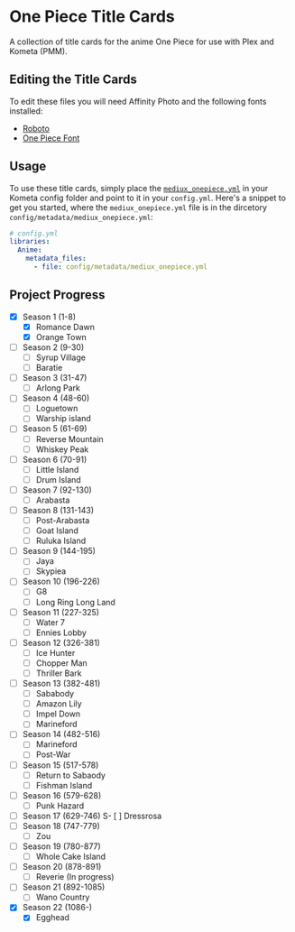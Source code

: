 # One Piece Title Cards
 A collection of title cards for the anime One Piece for use with Plex and Kometa (PMM).

## Editing the Title Cards

 To edit these files you will need Affinity Photo and the following fonts installed:

 - [Roboto](https://fonts.google.com/specimen/Roboto)
 - [One Piece Font](https://fontmeme.com/fonts/one-piece-manga-font/)

## Usage

 To use these title cards, simply place the [`mediux_onepiece.yml`](mediux_onepiece.yml) in your Kometa config folder and point to it in your `config.yml`. Here's a snippet to get you started, where the `mediux_onepiece.yml` file is in the dircetory `config/metadata/mediux_onepiece.yml`:

 ``` yml title="config.yml"
 # config.yml
 libraries:
   Anime:
     metadata_files:
       - file: config/metadata/mediux_onepiece.yml
  ```

## Project Progress

- [X] Season 1 (1-8)
   - [X] Romance Dawn
   - [X] Orange Town
- [ ] Season 2 (9-30)
  - [ ] Syrup Village
  - [ ] Baratie
- [ ] Season 3 (31-47)
  - [ ] Arlong Park
- [ ] Season 4 (48-60)
  - [ ] Loguetown
  - [ ] Warship island
- [ ] Season 5 (61-69)
  - [ ] Reverse Mountain
  - [ ] Whiskey Peak
- [ ] Season 6 (70-91)
  - [ ] Little Island
  - [ ] Drum Island
- [ ] Season 7 (92-130)
  - [ ] Arabasta
- [ ] Season 8 (131-143)
  - [ ] Post-Arabasta
  - [ ] Goat Island
  - [ ] Ruluka Island
- [ ] Season 9 (144-195)
  - [ ] Jaya
  - [ ] Skypiea
- [ ] Season 10 (196-226)
  - [ ] G8
  - [ ] Long Ring Long Land
- [ ] Season 11 (227-325)
  - [ ] Water 7
  - [ ] Ennies Lobby
- [ ] Season 12 (326-381)
  - [ ] Ice Hunter
  - [ ] Chopper Man
  - [ ] Thriller Bark
- [ ] Season 13 (382-481)
  - [ ] Sababody
  - [ ] Amazon Lily
  - [ ] Impel Down
  - [ ] Marineford
- [ ] Season 14 (482-516)
  - [ ] Marineford
  - [ ] Post-War
- [ ] Season 15 (517-578)
  - [ ] Return to Sabaody
  - [ ] Fishman Island
- [ ] Season 16 (579-628)
  - [ ] Punk Hazard
- [ ] Season 17 (629-746)
  S- [ ] Dressrosa
- [ ] Season 18 (747-779)
  - [ ] Zou
- [ ] Season 19 (780-877)
  - [ ] Whole Cake Island
- [ ] Season 20 (878-891)
  - [ ] Reverie (In progress)
- [ ] Season 21 (892-1085)
  - [ ] Wano Country
- [X] Season 22 (1086-)
  - [X] Egghead

